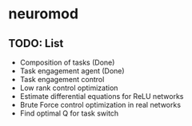 # neuromod

## TODO: List
- Composition of tasks (Done)
- Task engagement agent (Done)
- Task engagement control
- Low rank control optimization
- Estimate differential equations for ReLU networks
- Brute Force control optimization in real networks
- Find optimal Q for task switch